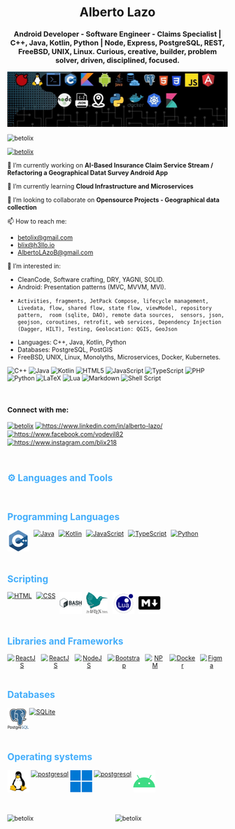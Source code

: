 <h1 align="center">Alberto Lazo</h1>
<h3 align="center">Android Developer - Software Engineer - Claims Specialist | C++, Java, Kotlin, Python | Node, Express, PostgreSQL, REST, FreeBSD, UNIX, Linux. Curious, creative, builder, problem solver, driven, disciplined, focused.</h3>

![Android Developer - Software Engineer - Claims Specialist](https://github.com/betolix/betolix/blob/main/hdr_banner.jpeg?raw=true)

<p align="left"> <img src="https://komarev.com/ghpvc/?username=betolix&label=Profile%20views&color=0e75b6&style=flat" alt="betolix" /> </p>


<p align="left"> <a href="https://twitter.com/betolix" target="blank"><img src="https://img.shields.io/twitter/follow/betolix?logo=twitter&style=for-the-badge" alt="betolix" /></a> </p>

🔭 I’m currently working on **AI-Based Insurance Claim Service Stream / Refactoring a Geographical Datat Survey Android App**

🌱 I’m currently learning **Cloud Infrastructure and Microservices**

👯 I’m looking to collaborate on **Opensource Projects - Geographical data collection**


📫 How to reach me:
- betolix@gmail.com
- blix@h3llo.io
- AlbertoLAzoB@gmail.com

👀 I’m interested in:
 
- CleanCode, Software crafting, DRY, YAGNI, SOLID.  
- Android: Presentation patterns (MVC, MVVM, MVI). 
-     Activities, fragments, JetPack Compose, lifecycle management, Livedata, flow, shared flow, state flow, viewModel, repository pattern,  room (sqlite, DAO), remote data sources,  sensors, json, geojson, coroutines, retrofit, web services, Dependency Injection (Dagger, HILT), Testing, Geolocation: QGIS, GeoJson

- Languages: C++, Java, Kotlin, Python
- Databases: PostgreSQL, PostGIS 
- FreeBSD, UNIX, Linux, Monolyths, Microservices, Docker, Kubernetes.


![C++](https://img.shields.io/badge/c++-%2300599C.svg?style=for-the-badge&logo=c%2B%2B&logoColor=white)
![Java](https://img.shields.io/badge/java-%23ED8B00.svg?style=for-the-badge&logo=openjdk&logoColor=white)
![Kotlin](https://img.shields.io/badge/kotlin-%237F52FF.svg?style=for-the-badge&logo=kotlin&logoColor=white)
![HTML5](https://img.shields.io/badge/html5-%23E34F26.svg?style=for-the-badge&logo=html5&logoColor=white)
![JavaScript](https://img.shields.io/badge/javascript-%23323330.svg?style=for-the-badge&logo=javascript&logoColor=%23F7DF1E)
![TypeScript](https://img.shields.io/badge/typescript-%23007ACC.svg?style=for-the-badge&logo=typescript&logoColor=white)
![PHP](https://img.shields.io/badge/php-%23777BB4.svg?style=for-the-badge&logo=php&logoColor=white)
![Python](https://img.shields.io/badge/python-3670A0?style=for-the-badge&logo=python&logoColor=ffdd54)
![LaTeX](https://img.shields.io/badge/latex-%23008080.svg?style=for-the-badge&logo=latex&logoColor=white)
![Lua](https://img.shields.io/badge/lua-%232C2D72.svg?style=for-the-badge&logo=lua&logoColor=white)
![Markdown](https://img.shields.io/badge/markdown-%23000000.svg?style=for-the-badge&logo=markdown&logoColor=white)
![Shell Script](https://img.shields.io/badge/shell_script-%23121011.svg?style=for-the-badge&logo=gnu-bash&logoColor=white)




<br />




<h3 align="left">Connect with me:</h3>
<p align="left">
<a href="https://twitter.com/betolix" target="blank"><img align="center" src="https://raw.githubusercontent.com/rahuldkjain/github-profile-readme-generator/master/src/images/icons/Social/twitter.svg" alt="betolix" height="30" width="40" /></a>
<a href="https://www.linkedin.com/in/alberto-lazo/" target="blank"><img align="center" src="https://raw.githubusercontent.com/rahuldkjain/github-profile-readme-generator/master/src/images/icons/Social/linked-in-alt.svg" alt="https://www.linkedin.com/in/alberto-lazo/" height="30" width="40" /></a>
<a href="https://www.facebook.com/vodevil82" target="blank"><img align="center" src="https://raw.githubusercontent.com/rahuldkjain/github-profile-readme-generator/master/src/images/icons/Social/facebook.svg" alt="https://www.facebook.com/vodevil82" height="30" width="40" /></a>
<a href="https://www.instagram.com/blix218/" target="blank"><img align="center" src="https://raw.githubusercontent.com/rahuldkjain/github-profile-readme-generator/master/src/images/icons/Social/instagram.svg" alt="https://www.instagram.com/blix218" height="30" width="40" /></a>
</p>

<br />

<h2 style="color: #44AEFB">⚙️ Languages and Tools</h2>
<br>

<h2 style="color: #44AEFB">Programming Languages</h2>

<div align="center" style="display: flex">
     
<a href="https://www.cprogramming.com/" target="_blank" rel="noreferrer">
<img  alt="C" height="50px" style="padding-right:10px; fill:44AEFB;" src="https://raw.githubusercontent.com/github/explore/180320cffc25f4ed1bbdfd33d4db3a66eeeeb358/topics/cpp/cpp.png"/>
</a>
     
 <a href="https://www.java.com/en/" target="_blank" rel="noreferrer">
 <img  alt="Java" height="50px" style="padding-right:10px;" src="https://cdn.jsdelivr.net/gh/devicons/devicon/icons/java/java-original.svg"/>
 </a> 
     
<a href="https://kotlinlang.org/" target="_blank" rel="noreferrer">
<img  alt="Kotlin" height="50px" style="padding-right:10px;" src="https://cdn.jsdelivr.net/gh/devicons/devicon/icons/kotlin/kotlin-original.svg"/>
</a>
          
<a href="https://developer.mozilla.org/en-US/docs/Web/JavaScript" target="_blank" rel="noreferrer">
<img  alt="JavaScript" height="50px" style="padding-right:10px;" src="https://cdn.jsdelivr.net/gh/devicons/devicon/icons/javascript/javascript-plain.svg"/>
</a>

<a href="https://www.typescriptlang.org/" target="_blank" rel="noreferrer">
<img  alt="TypeScript" height="50px" style="padding-right:10px; ;" src="https://cdn.jsdelivr.net/gh/devicons/devicon/icons/typescript/typescript-plain.svg"/>
</a>

<a href="https://www.python.org/" target="_blank" rel="noreferrer">
<img  alt="Python" height="50px" style="padding-right:10px;" src="https://cdn.jsdelivr.net/gh/devicons/devicon/icons/python/python-original.svg"/>
</a>
</div>

<br>
<h2 style="color: #44AEFB">Scripting</h2>
<div align="center" style="display: flex">

<a href="https://developer.mozilla.org/en-US/docs/Web/HTML" target="_blank" rel="noreferrer">
<img  alt="HTML" height="50px" style="padding-right:10px;" src="https://cdn.jsdelivr.net/gh/devicons/devicon/icons/html5/html5-original.svg"/>
</a>

<a href="https://developer.mozilla.org/en-US/docs/Web/CSS" target="_blank" rel="noreferrer">
<img  alt="CSS" height="50px" style="padding-right:10px;" src="https://cdn.jsdelivr.net/gh/devicons/devicon/icons/css3/css3-original.svg"/>
</a>

<a href="https://www.gnu.org/software/bash/" target="_blank" rel="noreferrer">
<img  alt="CSS" height="50px" style="padding-right:10px;" src="https://raw.githubusercontent.com/github/explore/80688e429a7d4ef2fca1e82350fe8e3517d3494d/topics/bash/bash.png"/>
</a>

<a href="https://www.gnu.org/software/bash/" target="_blank" rel="noreferrer">
<img  alt="CSS" height="50px" style="padding-right:10px;" src="https://raw.githubusercontent.com/github/explore/80688e429a7d4ef2fca1e82350fe8e3517d3494d/topics/latex/latex.png"/>
</a>

<a href="https://www.gnu.org/software/bash/" target="_blank" rel="noreferrer">
<img  alt="CSS" height="50px" style="padding-right:10px;" src="https://raw.githubusercontent.com/github/explore/80688e429a7d4ef2fca1e82350fe8e3517d3494d/topics/lua/lua.png"/>
</a>

<a href="https://www.gnu.org/software/bash/" target="_blank" rel="noreferrer">
<img  alt="CSS" height="50px" style="padding-right:10px;" src="https://raw.githubusercontent.com/github/explore/80688e429a7d4ef2fca1e82350fe8e3517d3494d/topics/markdown/markdown.png"/>
</a>

</div>

<br>
<h2 style="color: #44AEFB">Libraries and Frameworks</h2>
<div align="center" style="display: flex">

<a href="https://reactjs.org/" target="_blank" rel="noreferrer">
<img  alt="ReactJS" height="50px" style="padding-right:10px;" src="https://cdn.jsdelivr.net/gh/devicons/devicon/icons/react/react-original.svg" />
</a>

<a href="https://qgis.org/en/site/" target="_blank" rel="noreferrer">
<img  alt="ReactJS" height="50px" style="padding-right:10px;" src="https://github.com/qgis.png?size=40" />
</a>

<a href="https://nodejs.org/en/" target="_blank" rel="noreferrer">
<img  alt="NodeJS" height="50px" style="padding-right:10px;" src="https://cdn.jsdelivr.net/gh/devicons/devicon/icons/nodejs/nodejs-original.svg"/>
</a>

<a href="https://getbootstrap.com/" target="_blank" rel="noreferrer">
<img  alt="Bootstrap" height="50px" style="padding-right:10px;" src="https://cdn.jsdelivr.net/gh/devicons/devicon/icons/bootstrap/bootstrap-original.svg"/>
</a>

<a href="https://www.npmjs.com/" target="_blank" rel="noreferrer">
      <img  alt="NPM" height="50px" style="padding-right:10px;" src="https://cdn.jsdelivr.net/gh/devicons/devicon/icons/npm/npm-original-wordmark.svg"/>
  </a>
  <a href="https://www.docker.com/" target="_blank" rel="noreferrer">
      <img  alt="Docker" height="50px" style="padding-right:10px;" src="https://cdn.jsdelivr.net/gh/devicons/devicon/icons/docker/docker-plain-wordmark.svg"/>
  </a>
  
  <a href="https://www.figma.com/" target="_blank" rel="noreferrer">
      <img  alt="Figma" height="50px" style="padding-right:10px;" src="https://cdn.jsdelivr.net/gh/devicons/devicon/icons/figma/figma-original.svg"/> 
  </a>

</div>

<br>
<h2 style="color: #44AEFB">Databases</h2>
<div align="center" style="display: flex">
     
<a href="https://www.postgresql.org" target="_blank" rel="noreferrer"> 
     <img src="https://raw.githubusercontent.com/devicons/devicon/master/icons/postgresql/postgresql-original-wordmark.svg" alt="postgresql" width="50" height="50"/> 
</a>
     
<a href="https://www.sqlite.org/index.html" target="_blank" rel="noreferrer">
     <img  alt="SQLite" height="50px" style="padding-right:10px;" src="https://cdn.jsdelivr.net/gh/devicons/devicon/icons/sqlite/sqlite-original.svg"/>
</a>

</div>

<br>
<h2 style="color: #44AEFB">Operating systems</h2>
<div align="center" style="display: flex">

<a href="https://www.linux.org/" target="_blank" rel="noreferrer"> 
     <img src="https://raw.githubusercontent.com/github/explore/80688e429a7d4ef2fca1e82350fe8e3517d3494d/topics/linux/linux.png" alt="postgresql" width="50" height="50"/> 
</a>
&nbsp
<a href="https://www.freebsd.org/" target="_blank" rel="noreferrer"> 
     <img src="https://github.com/freebsd.png?size=40" alt="postgresql" width="50" height="50"/> 
</a>
&nbsp
<a href="https://www.microsoft.com/en-us/windows?r=1" target="_blank" rel="noreferrer"> 
     <img src="https://raw.githubusercontent.com/github/explore/379d49236d826364be968345e0a085d044108cff/topics/windows/windows.png" alt="postgresql" width="50" height="50"/> 
</a>
&nbsp
<a href="https://www.apple.com/macos/ventura/" target="_blank" rel="noreferrer"> 
     <img src="https://encrypted-tbn0.gstatic.com/images?q=tbn:ANd9GcRkaarMA4l-r3HrYTIiIWSGcfnsJ5EUalLl40-8yTEcwNXGqgX1ZuuTRh5GXOxJ36RGJ38&usqp=CAU" alt="postgresql" width="50" height="50"/> 
</a>
&nbsp
<a href="https://www.android.com/" target="_blank" rel="noreferrer"> 
     <img src="https://raw.githubusercontent.com/github/explore/8baf984947f4d9c32006bd03fa4c51ff91aadf8d/topics/android/android.png" alt="postgresql" width="50" height="50"/> 
</a>

</div>

<!-- End Second Section -->
<br/>
<br/>
<p><img align="left" width="49%" src="https://github-readme-stats.vercel.app/api/top-langs/?username=betolix&langs_count=12&hide=css&layout=compact"alt="betolix" />
</p>

<p><img align="left" width="49%" src="https://github-readme-stats.vercel.app/api?username=betolix&show_icons=true&locale=en" alt="betolix" /></p>
